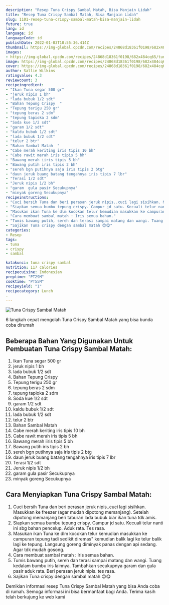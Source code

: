 ```yaml
---
description: "Resep Tuna Crispy Sambal Matah, Bisa Manjain Lidah"
title: "Resep Tuna Crispy Sambal Matah, Bisa Manjain Lidah"
slug: 1101-resep-tuna-crispy-sambal-matah-bisa-manjain-lidah
future: true
lang: id
language: id
languageCode: id
publishDate: 2022-01-03T10:55:36.414Z 
thumbnail: https://img-global.cpcdn.com/recipes/24868d18361f0198/682x484cq65/tuna-crispy-sambal-matah-foto-resep-utama.png
images:
- https://img-global.cpcdn.com/recipes/24868d18361f0198/682x484cq65/tuna-crispy-sambal-matah-foto-resep-utama.png
image: https://img-global.cpcdn.com/recipes/24868d18361f0198/682x484cq65/tuna-crispy-sambal-matah-foto-resep-utama.png
cover: https://img-global.cpcdn.com/recipes/24868d18361f0198/682x484cq65/tuna-crispy-sambal-matah-foto-resep-utama.png
author: Sallie Wilkins
ratingvalue: 4.3
reviewcount: 3
recipeingredient:
- "Ikan Tuna segar 500 gr"
- "jeruk nipis 1 bh"
- "lada bubuk 1/2 sdt"
- "Bahan Tepung Crispy  "
- "Tepung terigu 250 gr"
- "tepung beras 2 sdm"
- "tepung tapioka 2 sdm"
- "Soda kue 1/2 sdt"
- "garam 1/2 sdt"
- "kaldu bubuk 1/2 sdt"
- "lada bubuk 1/2 sdt"
- "telur 2 btr"
- "Bahan Sambal Matah  "
- "Cabe merah keriting iris tipis 10 bh"
- "Cabe rawit merah iris tipis 5 bh"
- "Bawang merah iiris tipis 5 bh"
- "Bawang putih iris tipis 2 bh"
- "sereh bgn putihnya saja iris tipis 2 btg"
- "daun jeruk buang batang tengahnya iris tipis 7 lbr"
- "Terasi 1/2 sdt"
- "Jeruk nipis 1/2 bh"
- "garam  gula pasir Secukupnya"
- "minyak goreng Secukupnya"
recipeinstructions:
- "Cuci bersih Tuna dan beri perasan jeruk nipis..cuci lagi sisihkan. Masukkan ke freezer (agar mudah dipotong memanjang). Setelah dipotong memanjang beri taburan lada bubuk biar ikan tuna tdk amis."
- "Siapkan semua bumbu tepung crispy. Campur jd satu. Kecuali telur nanti ini sbg bahan pencelup. Aduk rata. Tes rasa."
- "Masukan ikan Tuna ke dlm kocokan telur kemudian masukkan ke campuran tepung tadi sedikit diremas&#34; kemudian balik lagi ke telur balik lagi ke tepung. Langsung goreng diminyak panas dengan api sedang. Agar tdk mudah gosong."
- "Cara membuat sambal matah : Iris semua bahan."
- "Tumis bawang putih, sereh dan terasi sampai matang dan wangi. Tuang kedalam bumbu iris lainnya. Tambahkan secukupnya garam dan gula pasir aduk rata. Beri perasan jeruk nipis. tes rasa."
- "Sajikan Tuna crispy dengan sambal matah 😍😋"
categories:
- Resep
tags:
- tuna
- crispy
- sambal

katakunci: tuna crispy sambal 
nutrition: 117 calories
recipecuisine: Indonesian
preptime: "PT29M"
cooktime: "PT55M"
recipeyield: "1"
recipecategory: Lunch
. 
---
```



![Tuna Crispy Sambal Matah](https://img-global.cpcdn.com/recipes/24868d18361f0198/682x484cq65/tuna-crispy-sambal-matah-foto-resep-utama.png)

6 langkah cepat mengolah  Tuna Crispy Sambal Matah yang bisa bunda coba dirumah

<!--inarticleads1-->

## Beberapa Bahan Yang Digunakan Untuk Pembuatan Tuna Crispy Sambal Matah:

1. Ikan Tuna segar 500 gr
1. jeruk nipis 1 bh
1. lada bubuk 1/2 sdt
1. Bahan Tepung Crispy  
1. Tepung terigu 250 gr
1. tepung beras 2 sdm
1. tepung tapioka 2 sdm
1. Soda kue 1/2 sdt
1. garam 1/2 sdt
1. kaldu bubuk 1/2 sdt
1. lada bubuk 1/2 sdt
1. telur 2 btr
1. Bahan Sambal Matah  
1. Cabe merah keriting iris tipis 10 bh
1. Cabe rawit merah iris tipis 5 bh
1. Bawang merah iiris tipis 5 bh
1. Bawang putih iris tipis 2 bh
1. sereh bgn putihnya saja iris tipis 2 btg
1. daun jeruk buang batang tengahnya iris tipis 7 lbr
1. Terasi 1/2 sdt
1. Jeruk nipis 1/2 bh
1. garam  gula pasir Secukupnya
1. minyak goreng Secukupnya



<!--inarticleads2-->

## Cara Menyiapkan Tuna Crispy Sambal Matah:

1. Cuci bersih Tuna dan beri perasan jeruk nipis..cuci lagi sisihkan. Masukkan ke freezer (agar mudah dipotong memanjang). Setelah dipotong memanjang beri taburan lada bubuk biar ikan tuna tdk amis.
1. Siapkan semua bumbu tepung crispy. Campur jd satu. Kecuali telur nanti ini sbg bahan pencelup. Aduk rata. Tes rasa.
1. Masukan ikan Tuna ke dlm kocokan telur kemudian masukkan ke campuran tepung tadi sedikit diremas&#34; kemudian balik lagi ke telur balik lagi ke tepung. Langsung goreng diminyak panas dengan api sedang. Agar tdk mudah gosong.
1. Cara membuat sambal matah : Iris semua bahan.
1. Tumis bawang putih, sereh dan terasi sampai matang dan wangi. Tuang kedalam bumbu iris lainnya. Tambahkan secukupnya garam dan gula pasir aduk rata. Beri perasan jeruk nipis. tes rasa.
1. Sajikan Tuna crispy dengan sambal matah 😍😋




Demikian informasi  resep Tuna Crispy Sambal Matah   yang bisa Anda coba di rumah. Semoga informasi ini bisa bermanfaat bagi Anda. Terima kasih telah berkujung ke web kami
